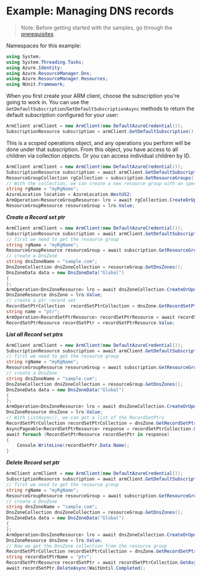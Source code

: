 # Example: Managing DNS records

>Note: Before getting started with the samples, go through the [prerequisites](https://github.com/Azure/azure-sdk-for-net/tree/main/sdk/resourcemanager/Azure.ResourceManager#prerequisites).

Namespaces for this example:

```C# Snippet:Manage_RecordSetPtrs_Namespaces
using System;
using System.Threading.Tasks;
using Azure.Identity;
using Azure.ResourceManager.Dns;
using Azure.ResourceManager.Resources;
using NUnit.Framework;
```

When you first create your ARM client, choose the subscription you're going to work in. You can use the `GetDefaultSubscription`/`GetDefaultSubscriptionAsync` methods to return the default subscription configured for your user:

```C# Snippet:Readme_DefaultSubscription
ArmClient armClient = new ArmClient(new DefaultAzureCredential());
SubscriptionResource subscription = armClient.GetDefaultSubscription();
```

This is a scoped operations object, and any operations you perform will be done under that subscription. From this object, you have access to all children via collection objects. Or you can access individual children by ID.

```C# Snippet:Readme_GetResourceGroupCollection
ArmClient armClient = new ArmClient(new DefaultAzureCredential());
SubscriptionResource subscription = await armClient.GetDefaultSubscriptionAsync();
ResourceGroupCollection rgCollection = subscription.GetResourceGroups();
// With the collection, we can create a new resource group with an specific name
string rgName = "myRgName";
AzureLocation location = AzureLocation.WestUS2;
ArmOperation<ResourceGroupResource> lro = await rgCollection.CreateOrUpdateAsync(WaitUntil.Completed, rgName, new ResourceGroupData(location));
ResourceGroupResource resourceGroup = lro.Value;
```

***Create a Record set ptr***

```C# Snippet:Managing_RecordSetPtrs_CreateARecordSetPtr
ArmClient armClient = new ArmClient(new DefaultAzureCredential());
SubscriptionResource subscription = await armClient.GetDefaultSubscriptionAsync();
// first we need to get the resource group
string rgName = "myRgName";
ResourceGroupResource resourceGroup = await subscription.GetResourceGroups().GetAsync(rgName);
// create a DnsZone
string dnsZoneName = "sample.com";
DnsZoneCollection dnsZoneCollection = resourceGroup.GetDnsZones();
DnsZoneData data = new DnsZoneData("Global")
{
};
ArmOperation<DnsZoneResource> lro = await dnsZoneCollection.CreateOrUpdateAsync(WaitUntil.Completed, dnsZoneName, data);
DnsZoneResource dnsZone = lro.Value;
// create a ptr record set
RecordSetPtrCollection  recordSetPtrCollection = dnsZone.GetRecordSetPtrs();
string name = "ptr";
ArmOperation<RecordSetPtrResource> recordSetPtrResource = await recordSetPtrCollection.CreateOrUpdateAsync(WaitUntil.Completed, name, new PtrRecordSetData() { });
RecordSetPtrResource recordSetPtr = recordSetPtrResource.Value;
```

***List all Record set ptrs***

```C# Snippet:Managing_RecordSetPtrs_ListAllRecordSetPtrs
ArmClient armClient = new ArmClient(new DefaultAzureCredential());
SubscriptionResource subscription = await armClient.GetDefaultSubscriptionAsync();
// first we need to get the resource group
string rgName = "myRgName";
ResourceGroupResource resourceGroup = await subscription.GetResourceGroups().GetAsync(rgName);
// create a DnsZone
string dnsZoneName = "sample.com";
DnsZoneCollection dnsZoneCollection = resourceGroup.GetDnsZones();
DnsZoneData data = new DnsZoneData("Global")
{
};
ArmOperation<DnsZoneResource> lro = await dnsZoneCollection.CreateOrUpdateAsync(WaitUntil.Completed, dnsZoneName, data);
DnsZoneResource dnsZone = lro.Value;
// With ListAsync(), we can get a list of the RecordSetPtrs
RecordSetPtrCollection recordSetPtrCollection = dnsZone.GetRecordSetPtrs();
AsyncPageable<RecordSetPtrResource> response = recordSetPtrCollection.GetAllAsync();
await foreach (RecordSetPtrResource recordSetPtr in response)
{
    Console.WriteLine(recordSetPtr.Data.Name);
}
```

***Delete Record set ptr***

```C# Snippet:Managing_RecordSetPtrs_DeleteRecordSetPtr
ArmClient armClient = new ArmClient(new DefaultAzureCredential());
SubscriptionResource subscription = await armClient.GetDefaultSubscriptionAsync();
// first we need to get the resource group
string rgName = "myRgName";
ResourceGroupResource resourceGroup = await subscription.GetResourceGroups().GetAsync(rgName);
// create a DnsZone
string dnsZoneName = "sample.com";
DnsZoneCollection dnsZoneCollection = resourceGroup.GetDnsZones();
DnsZoneData data = new DnsZoneData("Global")
{
};
ArmOperation<DnsZoneResource> lro = await dnsZoneCollection.CreateOrUpdateAsync(WaitUntil.Completed, dnsZoneName, data);
DnsZoneResource dnsZone = lro.Value;
// Now we get the DnsZone collection from the resource group
RecordSetPtrCollection recordSetPtrCollection = dnsZone.GetRecordSetPtrs();
string recordSetPtrName = "ptr";
RecordSetPtrResource recordSetPtr = await recordSetPtrCollection.GetAsync(recordSetPtrName);
await recordSetPtr.DeleteAsync(WaitUntil.Completed);
```
